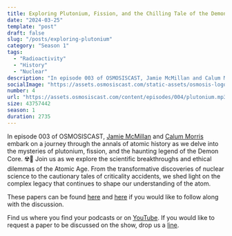 ```yaml
---
title: Exploring Plutonium, Fission, and the Chilling Tale of the Demon Core! ☢️📜
date: "2024-03-25"
template: "post"
draft: false
slug: "/posts/exploring-plutonium"
category: "Season 1"
tags:
  - "Radioactivity"
  - "History"
  - "Nuclear"
description: "In episode 003 of OSMOSISCAST, Jamie McMillan and Calum Morris embark on a journey through the annals of atomic history as we delve into the mysteries of plutonium, fission, and the haunting legend of the Demon Core."
socialImage: "https://assets.osmosiscast.com/static-assets/osmosis-logo-square.png"
number: 4
url: "https://assets.osmosiscast.com/content/episodes/004/plutonium.mp3"
size: 43757442
season: 1
duration: 2735
---
```


In episode 003 of OSMOSISCAST, [Jamie McMillan](https://www.linkedin.com/in/jamie-mcmillan-metrology/) and [Calum Morris](https://www.linkedin.com/in/calum-morris-7015a028b/) embark on a journey through the annals of atomic history as we delve into the mysteries of plutonium, fission, and the haunting legend of the Demon Core. ☢️📜 Join us as we explore the scientific breakthroughs and ethical dilemmas of the Atomic Age. From the transformative discoveries of nuclear science to the cautionary tales of criticality accidents, we shed light on the complex legacy that continues to shape our understanding of the atom.

These papers can be found [here](https://journals.aps.org/pr/pdf/10.1103/PhysRev.69.367) and [here](https://journals.aps.org/pr/pdf/10.1103/PhysRev.70.555) if you would like to follow along with the discussion.

Find us where you find your podcasts or on [YouTube](https://www.youtube.com/@Osmosiscast). If you would like to request a paper to be discussed on the show, drop us a [line](mailto:osmosiscast@gmail.com?subject=Osmosis%20Cast%20|%20Episode%20Suggestion).
